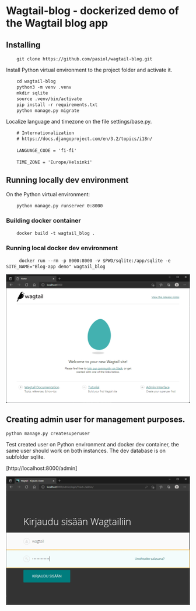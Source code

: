 # Wagtail-blog - dockerized demo of the Wagtail blog app

## Installing

        git clone https://github.com/pasiol/wagtail-blog.git
        
Install Python virtual environment to the project folder and activate it.

        cd wagtail-blog
        python3 -m venv .venv
        mkdir sqlite
        source .venv/bin/activate
        pip install -r requirements.txt
        python manage.py migrate

Localize language and timezone on the file settings/base.py.

        # Internationalization
        # https://docs.djangoproject.com/en/3.2/topics/i18n/

        LANGUAGE_CODE = 'fi-fi'

        TIME_ZONE = 'Europe/Helsinki'


## Running locally dev environment

On the Python virtual environment:

        python manage.py runserver 0:8000

### Building docker container

        docker build -t wagtail_blog .

### Running local docker dev environment

         docker run --rm -p 8000:8000 -v $PWD/sqlite:/app/sqlite -e SITE_NAME="Blog-app demo" wagtail_blog

![Welcome page after the installation](images/server.PNG)

## Creating admin user for management purposes.

    python manage.py createsuperuser

Test created user on Python environment and docker dev container, the same user should work on both instances. The dev database is on subfolder sqlite.

[http://localhost:8000/admin]

![Admin site](images/admin.PNG)